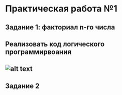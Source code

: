 Практическая работа №1
=========
Задание 1: факториал n-го числа
---------
Реализовать код логического программирвоания
---------
![alt text](https://yadi.sk/i/zYo0996UujzPhg)
---------
Задание 2
---------
